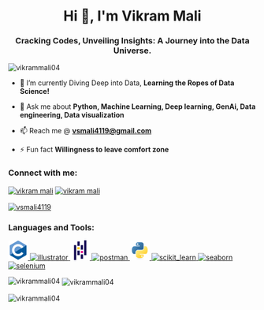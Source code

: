 <h1 align="center">Hi 👋, I'm Vikram Mali</h1>
<h3 align="center">Cracking Codes, Unveiling Insights: A Journey into the Data Universe.
</h3>
<p align="left"> <img src="https://komarev.com/ghpvc/?username=vikrammali04&label=Profile%20views&color=0e75b6&style=flat" alt="vikrammali04" /> </p>

- 🌱 I’m currently Diving Deep into Data, **Learning the Ropes of Data Science!**

- 💬 Ask me about **Python, Machine Learning, Deep learning, GenAi, Data engineering, Data visualization**

- 📫 Reach me @ **vsmali4119@gmail.com**

- ⚡ Fun fact **Willingness to leave comfort zone**

<h3 align="left">Connect with me:</h3>
<p align="left">
<a href="https://www.linkedin.com/in/vikram-m-a002141b3/" target="blank"><img align="center" src="https://raw.githubusercontent.com/rahuldkjain/github-profile-readme-generator/master/src/images/icons/Social/linked-in-alt.svg" alt="vikram mali" height="30" width="40" /></a>
<a href="https://www.facebook.com/vikram.mali.794" target="blank"><img align="center" src="https://raw.githubusercontent.com/rahuldkjain/github-profile-readme-generator/master/src/images/icons/Social/facebook.svg" alt="vikram mali" height="30" width="40" /></a>

<a href="https://www.hackerrank.com/vsmali4119" target="blank"><img align="center" src="https://raw.githubusercontent.com/rahuldkjain/github-profile-readme-generator/master/src/images/icons/Social/hackerrank.svg" alt="vsmali4119" height="30" width="40" /></a>
</p>

<h3 align="left">Languages and Tools:</h3>
<p align="left"> <a href="https://www.cprogramming.com/" target="_blank" rel="noreferrer"> <img src="https://raw.githubusercontent.com/devicons/devicon/master/icons/c/c-original.svg" alt="c" width="40" height="40"/> </a> <a href="https://www.adobe.com/in/products/illustrator.html" target="_blank" rel="noreferrer"> <img src="https://www.vectorlogo.zone/logos/adobe_illustrator/adobe_illustrator-icon.svg" alt="illustrator" width="40" height="40"/> </a> <a href="https://pandas.pydata.org/" target="_blank" rel="noreferrer"> <img src="https://raw.githubusercontent.com/devicons/devicon/2ae2a900d2f041da66e950e4d48052658d850630/icons/pandas/pandas-original.svg" alt="pandas" width="40" height="40"/> </a> <a href="https://postman.com" target="_blank" rel="noreferrer"> <img src="https://www.vectorlogo.zone/logos/getpostman/getpostman-icon.svg" alt="postman" width="40" height="40"/> </a> <a href="https://www.python.org" target="_blank" rel="noreferrer"> <img src="https://raw.githubusercontent.com/devicons/devicon/master/icons/python/python-original.svg" alt="python" width="40" height="40"/> </a> <a href="https://scikit-learn.org/" target="_blank" rel="noreferrer"> <img src="https://upload.wikimedia.org/wikipedia/commons/0/05/Scikit_learn_logo_small.svg" alt="scikit_learn" width="40" height="40"/> </a> <a href="https://seaborn.pydata.org/" target="_blank" rel="noreferrer"> <img src="https://seaborn.pydata.org/_images/logo-mark-lightbg.svg" alt="seaborn" width="40" height="40"/> </a> <a href="https://www.selenium.dev" target="_blank" rel="noreferrer"> <img src="https://raw.githubusercontent.com/detain/svg-logos/780f25886640cef088af994181646db2f6b1a3f8/svg/selenium-logo.svg" alt="selenium" width="40" height="40"/> </a> </p>

<p><img align="left" src="https://github-readme-stats.vercel.app/api/top-langs?username=vikrammali04&show_icons=true&locale=en&layout=compact" alt="vikrammali04" /></p>

<p>&nbsp;<img align="center" src="https://github-readme-stats.vercel.app/api?username=vikrammali04&show_icons=true&locale=en" alt="vikrammali04" /></p>

<p><img align="center" src="https://github-readme-streak-stats.herokuapp.com/?user=vikrammali04&" alt="vikrammali04" /></p>
